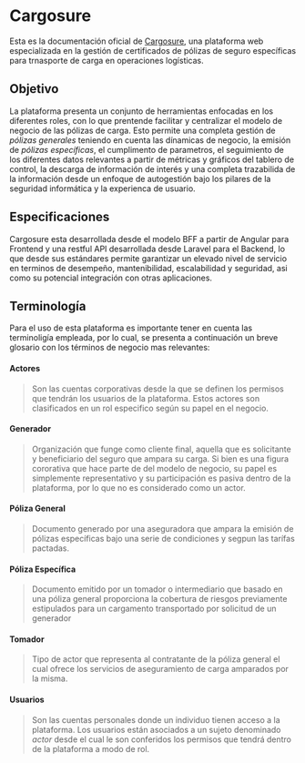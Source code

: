 # Cargosure

Esta es la documentación oficial de [Cargosure](https://www.cargosure.co), una plataforma web especializada en la gestión de certificados de pólizas de seguro específicas para trnasporte de carga en operaciones logísticas.

## Objetivo

La plataforma presenta un conjunto de herramientas enfocadas en los diferentes roles, con lo que prentende facilitar y centralizar el modelo de negocio de las pólizas de carga. Esto permite una completa gestión de *pólizas generales* teniendo en cuenta las dínamicas de negocio, la emisión de *pólizas específicas*, el cumplimento de parametros, el seguimiento de los diferentes datos relevantes a partir de métricas y gráficos del tablero de control, la descarga de información de interés y una completa trazabilida de la información desde un enfoque de autogestión bajo los pilares de la seguridad informática y la experienca de usuario. 

## Especificaciones

Cargosure esta desarrollada desde el modelo BFF a partir de Angular para Frontend y una restful API desarrollada desde Laravel para el Backend, lo que desde sus estándares permite garantizar un elevado nivel de servicio  en terminos de desempeño, mantenibilidad, escalabilidad y seguridad, asi como su potencial integración con otras aplicaciones.

## Terminología

Para el uso de esta plataforma es importante tener en cuenta las terminoligía empleada, por lo cual, se presenta a continuación un breve glosario con los términos de negocio mas relevantes:


#### Actores

 > Son las cuentas corporativas desde la que se definen los permisos que tendrán los usuarios de la plataforma. Estos actores son clasificados en un rol especifico según su papel en el negocio.


#### Generador

> Organización que funge como cliente final, aquella que es solicitante y beneficiario del seguro que ampara su carga. Si bien es una figura cororativa que hace parte de del modelo de negocio, su papel es simplemente representativo y su participación es pasiva dentro de la plataforma, por lo que no es considerado como un actor.


#### Póliza General

> Documento generado por una aseguradora que ampara la emisión de pólizas específicas bajo una serie de condiciones y segpun las tarífas pactadas.

#### Póliza Específica

> Documento emitido por un tomador o intermediario que basado en una póliza general proporciona la cobertura de riesgos previamente estipulados para un cargamento transportado por solicitud de un generador

#### Tomador

> Tipo de actor que representa al contratante de la póliza general el cual ofrece los servicios de aseguramiento de carga amparados por la misma. 

#### Usuarios

>Son las cuentas personales donde un individuo tienen acceso a la plataforma. Los usuarios están asociados a un sujeto denominado *actor* desde el cual le son conferidos los permisos que tendrá dentro de la plataforma a modo de rol.
